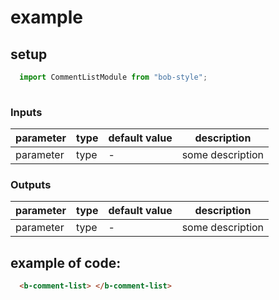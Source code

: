 # example

## setup

```javascript
  import CommentListModule from "bob-style";
  
```

### Inputs

|     parameter     |     type       |   default value   |   description              |
|-------------------|----------------|-------------------|----------------------------|
|     parameter     |     type       |   -               |   some description         |

### Outputs

|     parameter     |     type       |   default value   |   description              |
|-------------------|----------------|-------------------|----------------------------|
|     parameter     |     type       |   -               |   some description         |


## example of code:

```html
  <b-comment-list> </b-comment-list>
```

